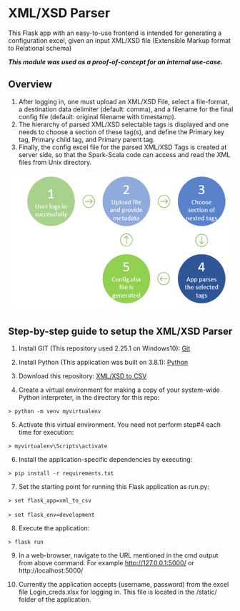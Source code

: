 # XML/XSD Parser
This Flask app with an easy-to-use frontend is intended for generating a configuration excel, given an input XML/XSD file (Extensible Markup format to Relational schema)

**_This module was used as a proof-of-concept for an internal use-case._**


## Overview

1. After logging in, one must upload an XML/XSD File, select a file-format, a destination data delimiter (default: comma), and a filename for the final config file (default: original filename with timestamp).
2. The hierarchy of parsed XML/XSD selectable tags is displayed and one needs to choose a section of these tag(s), and define the Primary key tag, Primary child tag, and Primary parent tag.
3. Finally, the config excel file for the parsed XML/XSD Tags is created at server side, so that the Spark-Scala code can access and read the XML files from Unix directory.

![process_flow](/Application%20Metadata/Process_flow_flask_app.jpg?raw=True)



## Step-by-step guide to setup the XML/XSD Parser

1.	Install GIT (This repository used 2.25.1 on Windows10): [Git](https://git-scm.com/downloads)

2.	Install Python (This application was built on 3.8.1): [Python](https://www.python.org/downloads/)

3.	Download this repository: [XML/XSD to CSV](https://github.com/vikrantdeshpande09876/XML_to_CSV_Rep)

4.	Create a virtual environment for making a copy of your system-wide Python interpreter, in the directory for this repo:
```
> python -m venv myvirtualenv
```

5.	Activate this virtual environment. You need not perform step#4 each time for execution:
```
> myvirtualenv\Scripts\activate
```

6.	Install the application-specific dependencies by executing:
```
> pip install -r requirements.txt
```

7.	Set the starting point for running this Flask application as run.py:
```
> set flask_app=xml_to_csv

> set flask_env=development
```

8.	Execute the application:
```
> flask run
```

9.	In a web-browser, navigate to the URL mentioned in the cmd output from above command. For example http://127.0.0.1:5000/ or http://localhost:5000/

10.	Currently the application accepts (username, password) from the excel file Login_creds.xlsx for logging in. This file is located in the /static/ folder of the application.